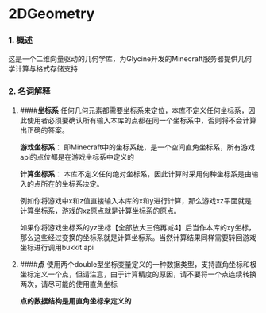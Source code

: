 # 2DGeometry

### 1. 概述
 这是一个二维向量驱动的几何学库，为Glycine开发的Minecraft服务器提供几何学计算与格式存储支持

### 2. 名词解释
1. ####**坐标系** 
    任何几何元素都需要坐标系来定位，本库不定义任何坐标系，因此使用者必须要确认所有输入本库的点都在同一个坐标系中，否则将不会计算出正确的答案。

    **游戏坐标系**： 即Minecraft中的坐标系统，是一个空间直角坐标系，所有游戏api的点位都是在游戏坐标系中定义的
    
    **计算坐标系**： 本库不定义任何绝对坐标系，因此计算时采用何种坐标系是由输入的点所在的坐标系决定。
    
    例如你将游戏中x和z值直接输入本库的x和y进行计算，那么游戏xz平面就是计算坐标系，游戏的xz原点就是计算坐标系的原点。
    
    如果你将游戏坐标系的yz坐标【全部放大三倍再减4】后当作本库的xy坐标，那么这些经过变换的坐标系就是计算坐标系。当然计算结果同样需要转回游戏坐标进行调用bukkit api
    
2. ####**点**
    使用两个double型坐标变量定义的一种数据类型，支持直角坐标和极坐标定义一个点，但请注意，由于计算精度的原因，请不要将一个点连续转换两次，请尽可能的使用直角坐标
    
    **点的数据结构是用直角坐标来定义的**